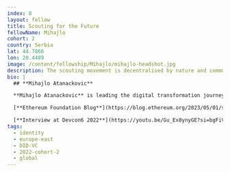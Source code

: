 ```yaml
---
index: 8
layout: fellow
title: Scouting for the Future
fellowName: Mihajlo
cohort: 2
country: Serbia
lat: 44.7866
lon: 20.4489
image: /content/fellowship/Mihajlo/mihajlo-headshot.jpg
description: The scouting movement is decentralised by nature and community-driven by essence. They are working on a Scout's passport on chain, onboarding youth all over the world.
bio: |
  ## **Mihajlo Atanackovic**

  **Mihajlo Atanackovic** is leading the digital transformation journey of one of the world's biggest non-formal educational youth movements - the [World Organization of the Scout Movement](https://www.scout.org/) with 57+ million members from around the globe. To get the Scout Movement ready for web3, he is embarking on an ambitious project involving digitalising badges, exploring DAOs for different levels of the Movement, and how the scouts might employ novel coordination mechanisms for grassroots organization. You can read more about Mihajlo's work [in this blogpost.](https://blog.ethereum.org/2023/05/01/scouting-future-movement)

  [**Ethereum Foundation Blog**](https://blog.ethereum.org/2023/05/01/scouting-future-movement)

  [**Interview at Devcon6 2022**](https://youtu.be/Gu_Ex8ynyGE?si=bgFiVTRzOKBpXoXn)
tags:
  - identity
  - europe-east
  - DID-VC
  - 2022-cohort-2
  - global
---
```

